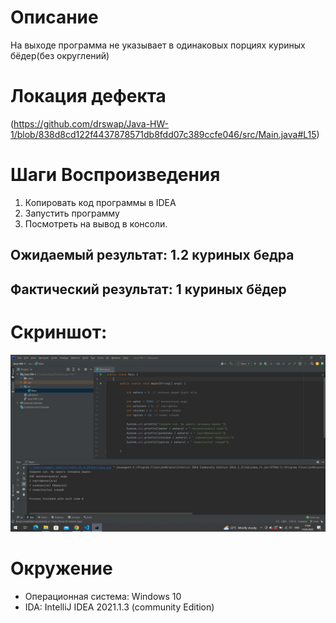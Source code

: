 # Описание 
На выходе программа не указывает в одинаковых порциях куриных бёдер(без округлений)
# Локация дефекта 
(https://github.com/drswap/Java-HW-1/blob/838d8cd122f4437878571db8fdd07c389ccfe046/src/Main.java#L15) 
# Шаги Воспроизведения
1. Копировать код программы в IDEA
2. Запустить программу 
3. Посмотреть на вывод в консоли. 
## Ожидаемый результат: 1.2 куриных бедра
## Фактический результат: 1 куриных бёдер
# Скриншот:
![Screenshot](screenshot.png)
# Окружение 
* Операционная система: Windows 10
*  IDA: IntelliJ IDEA 2021.1.3 (community Edition) 

